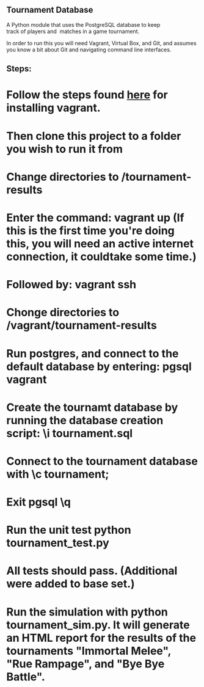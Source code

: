 Tournament Database
-------------------

A Python module that uses the PostgreSQL database to keep track of players and 
matches in a game tournament. 


In order to run this you will need Vagrant, Virtual Box, and Git, and assumes
you know a bit about Git and navigating command line interfaces.

Steps:
------

# Follow the steps found [here](https://www.udacity.com/wiki/ud197/install-vagrant) for installing vagrant.
# Then clone this project to a folder you wish to run it from
# Change directories to /tournament-results
# Enter the command: __vagrant up__ (If this is the first time you're doing this, you will need an active internet connection, it couldtake some time.)
# Followed by: __vagrant ssh__
# Chonge directories to /vagrant/tournament-results
# Run postgres, and connect to the default database by entering: __pgsql vagrant__
# Create the tournamt database by running the database creation script: __\i tournament.sql__
# Connect to the tournament database with __\c tournament;__
# Exit pgsql __\q__
# Run the unit test __python tournament_test.py__
# All tests should pass. (Additional were added to base set.)
# Run the simulation with __python tournament_sim.py__. It will generate an HTML report for the results of the tournaments "Immortal Melee", "Rue Rampage", and "Bye Bye Battle".

